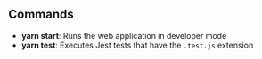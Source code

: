 ## Commands

- **yarn start**: Runs the web application in developer mode
- **yarn test**: Executes Jest tests that have the `.test.js` extension
